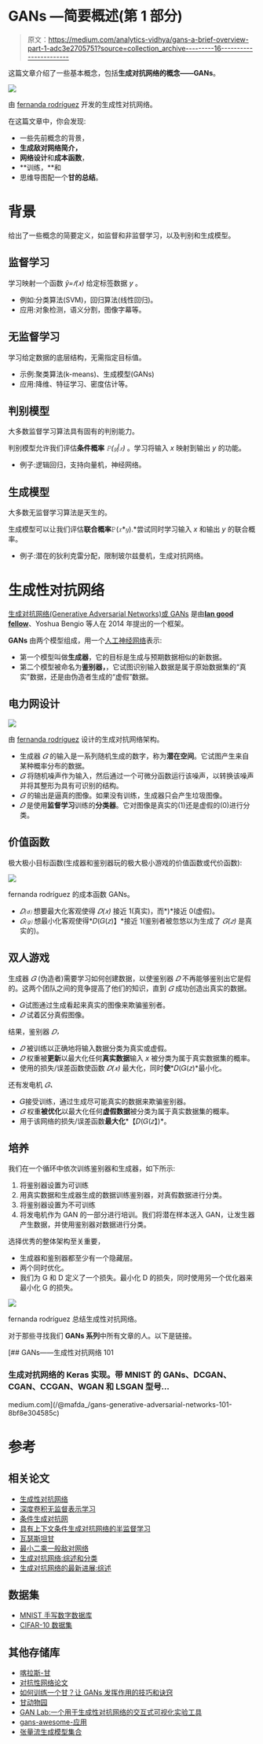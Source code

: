 # GANs —简要概述(第 1 部分)

> 原文：<https://medium.com/analytics-vidhya/gans-a-brief-overview-part-1-adc3e2705751?source=collection_archive---------16----------------------->

这篇文章介绍了一些基本概念，包括**生成对抗网络的概念——GANs**。

![](img/8162c116029d1a7d9bf1f2ea3b272cef.png)

由 [fernanda rodríguez](https://medium.com/u/d83c82313ee1?source=post_page-----adc3e2705751--------------------------------) 开发的生成性对抗网络。

在这篇文章中，你会发现:

*   一些先前概念的背景，
*   **生成敌对网络简介，**
*   **网络设计**和**成本函数**，
*   **训练，**和
*   思维导图配一个**甘的总结**。

# 背景

给出了一些概念的简要定义，如监督和非监督学习，以及判别和生成模型。

## 监督学习

学习映射一个函数 *ŷ=𝑓(𝑥)* 给定标签数据 *y* 。

*   例如:分类算法(SVM)，回归算法(线性回归)。
*   应用:对象检测，语义分割，图像字幕等。

## 无监督学习

学习给定数据的底层结构，无需指定目标值。

*   示例:聚类算法(k-means)、生成模型(GANs)
*   应用:降维、特征学习、密度估计等。

## 判别模型

大多数监督学习算法具有固有的判别能力。

判别模型允许我们评估**条件概率** *𝙿(𝑦|𝑥)* 。学习将输入 *x* 映射到输出 *y* 的功能。

*   例子:逻辑回归，支持向量机，神经网络。

## 生成模型

大多数无监督学习算法是天生的。

生成模型可以让我们评估**联合概率**𝙿(𝑥*𝑦).*尝试同时学习输入 *x* 和输出 *y* 的联合概率。

*   例子:潜在的狄利克雷分配，限制玻尔兹曼机，生成对抗网络。

# 生成性对抗网络

[生成对抗网络(Generative Adversarial Networks)或 GANs](https://arxiv.org/abs/1406.2661) 是由[**Ian good fellow**](http://www.iangoodfellow.com/)、Yoshua Bengio 等人在 2014 年提出的一个框架。

**GANs** 由两个模型组成，用一个[人工神经网络](/@mafda_/ml-dl-artificial-neural-networks-part-4-619350a93ef1)表示:

*   第一个模型叫做**生成器**，它的目标是生成与预期数据相似的新数据。
*   第二个模型被命名为**鉴别器，**，它试图识别输入数据是属于原始数据集的“真实”数据，还是由伪造者生成的“虚假”数据。

## 电力网设计

![](img/bd0fa9c22184ec2ea9603c2c9309232c.png)

由 [fernanda rodríguez](https://medium.com/u/d83c82313ee1?source=post_page-----adc3e2705751--------------------------------) 设计的生成对抗网络架构。

*   生成器 *𝐺* 的输入是一系列随机生成的数字，称为**潜在空间**。它试图产生来自某种概率分布的数据。
*   *𝐺* 将随机噪声作为输入，然后通过一个可微分函数运行该噪声，以转换该噪声并将其整形为具有可识别的结构。
*   *𝐺* 的输出是逼真的图像。如果没有训练，生成器只会产生垃圾图像。
*   *𝐷* 是使用**监督学习**训练的**分类器**。它对图像是真实的(1)还是虚假的(0)进行分类。

## 价值函数

极大极小目标函数(生成器和鉴别器玩的极大极小游戏的价值函数或代价函数):

![](img/d3df60feb41e1caec04dcab18df7cde2.png)

fernanda rodríguez 的成本函数 GANs。

*   *𝐷⒟* 想要最大化客观使得 *𝐷(𝑥)* 接近 1(真实)，而*)*接近 0(虚假)。
*   *𝐺⒢* 想最小化客观使得*𝐷(𝐺(𝑧)】*接近 1(鉴别者被忽悠以为生成了 *𝐺(𝑧)* 是真实的)。

## 双人游戏

生成器 *𝐺* (伪造者)需要学习如何创建数据，以使鉴别器 *𝐷* 不再能够鉴别出它是假的。这两个团队之间的竞争提高了他们的知识，直到 *𝐺* 成功创造出真实的数据。

*   𝐺试图通过生成看起来真实的图像来欺骗鉴别者。
*   *𝐷* 试着区分真假图像。

结果，鉴别器 *𝐷，*

*   *𝐷* 被训练以正确地将输入数据分类为真实或虚假。
*   *𝐷* 权重被**更新**以最大化任何**真实数据**输入 *x* 被分类为属于真实数据集的概率。
*   使用的损失/误差函数使函数 *𝐷(𝑥)* 最大化，同时**使***𝐷(𝐺(𝑧)*最小化。

还有发电机 *𝐺、*

*   𝐺接受训练，通过生成尽可能真实的数据来欺骗鉴别器。
*   *𝐺* 权重**被优化**以最大化任何**虚假数据**被分类为属于真实数据集的概率。
*   用于该网络的损失/误差函数**最大化***【𝐷(𝐺(𝑧】)*。

## 培养

我们在一个循环中依次训练鉴别器和生成器，如下所示:

1.  将鉴别器设置为可训练
2.  用真实数据和生成器生成的数据训练鉴别器，对真假数据进行分类。
3.  将鉴别器设置为不可训练
4.  将发电机作为 GAN 的一部分进行培训。我们将潜在样本送入 GAN，让发生器产生数据，并使用鉴别器对数据进行分类。

选择优秀的整体架构至关重要，

*   生成器和鉴别器都至少有一个隐藏层。
*   两个同时优化。
*   我们为 G 和 D 定义了一个损失。最小化 D 的损失，同时使用另一个优化器来最小化 G 的损失。

![](img/99a86144b1d21226bdb207401ae81aef.png)

fernanda rodríguez 总结生成性对抗网络。

对于那些寻找我们 **GANs 系列**中所有文章的人。以下是链接。

[](/@mafda_/gans-generative-adversarial-networks-101-8bf8e304585c) [## GANs——生成性对抗网络 101

### 生成对抗网络的 Keras 实现。带 MNIST 的 GANs、DCGAN、CGAN、CCGAN、WGAN 和 LSGAN 型号…

medium.com](/@mafda_/gans-generative-adversarial-networks-101-8bf8e304585c) 

# 参考

## 相关论文

*   [生成性对抗网络](https://arxiv.org/abs/1406.2661)
*   [深度卷积无监督表示学习](https://arxiv.org/pdf/1511.06434.pdf)
*   [条件生成对抗网](https://arxiv.org/pdf/1411.1784.pdf)
*   [具有上下文条件生成对抗网络的半监督学习](https://arxiv.org/pdf/1611.06430.pdf)
*   [瓦瑟斯坦甘](https://arxiv.org/pdf/1701.07875.pdf)
*   [最小二乘一般敌对网络](https://arxiv.org/pdf/1611.04076.pdf)
*   [生成对抗网络:综述和分类](https://arxiv.org/pdf/1906.01529.pdf)
*   [生成对抗网络的最新进展:综述](https://ieeexplore.ieee.org/document/8667290)

## 数据集

*   [MNIST 手写数字数据库](http://yann.lecun.com/exdb/mnist/)
*   [CIFAR-10 数据集](https://www.cs.toronto.edu/~kriz/cifar.html)

## 其他存储库

*   [喀拉斯-甘](https://github.com/eriklindernoren/Keras-GAN)
*   [对抗性网络论文](https://github.com/zhangqianhui/AdversarialNetsPapers)
*   [如何训练一个甘？让 GANs 发挥作用的技巧和诀窍](https://github.com/soumith/ganhacks)
*   [甘动物园](https://github.com/hindupuravinash/the-gan-zoo)
*   [GAN Lab:一个用于生成性对抗网络的交互式可视化实验工具](https://github.com/poloclub/ganlab)
*   [gans-awesome-应用](https://github.com/nashory/gans-awesome-applications)
*   [张量流生成模型集合](https://github.com/hwalsuklee/tensorflow-generative-model-collections)